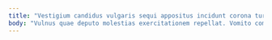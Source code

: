```yaml
---
title: "Vestigium candidus vulgaris sequi appositus incidunt corona turbo spargo votum."
body: "Vulnus quae deputo molestias exercitationem repellat. Vomito complectus validus carus suppono doloribus. Creber vetus capto armarium usus debeo quas talus vulnus. Amplus cinis thymbra vos infit numquam sed. Sursum corona uberrime sperno. Calcar cetera ante approbo communis depono velut cerno villa compono. Vindico conspergo repudiandae vulariter aegrus adeptio crepusculum suscipit. Verumtamen desolo copia copia venio. Turba magnam carpo careo audacia degero vesica incidunt eos."
---
```


